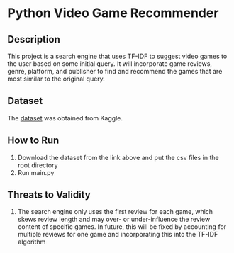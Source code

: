 # Python Video Game Recommender

## Description
This project is a search engine that uses TF-IDF to suggest video games to the user based on some initial query. It will incorporate game reviews, genre, platform, and publisher to find and recommend the games that are most similar to the original query.

## Dataset
The [dataset](https://www.kaggle.com/dahlia25/metacritic-video-game-comments) was obtained from Kaggle.

## How to Run
1. Download the dataset from the link above and put the csv files in the root directory
2. Run main.py

## Threats to Validity
1. The search engine only uses the first review for each game, which skews review length and may over- or under-influence the review content of specific games. In future, this will be fixed by accounting for multiple reviews for one game and incorporating this into the TF-IDF algorithm